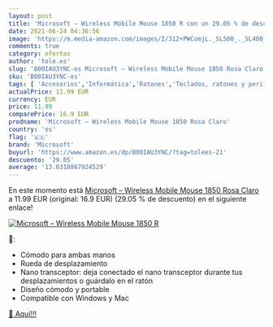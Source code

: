 ```yaml
---
layout: post
title: 'Microsoft – Wireless Mobile Mouse 1850 R con un 29.05 % de descuento'
date: 2021-06-24 04:36:56
image: 'https://m.media-amazon.com/images/I/312+PWComjL._SL500_._SL400_.jpg'
comments: true
category: ofertas
author: 'tole.es'
slug: 'B00IAU3YNC-es Microsoft – Wireless Mobile Mouse 1850 Rosa Claro'
sku: 'B00IAU3YNC-es'
tags: [ 'Accesorios','Informática','Ratones','Teclados, ratones y periféricos de entrada','microsoft', ]
actualPrice: 11.99 EUR
currency: EUR
price: 11.99
comparePrice: 16.9 EUR
prodname: 'Microsoft – Wireless Mobile Mouse 1850 Rosa Claro'
country: 'es'
flag: '🇪🇸'
brand: 'Microsoft'
buyurl: 'https://www.amazon.es/dp/B00IAU3YNC/?tag=tolees-21'
descuento: '29.05'
average: '13.0318867924529'
---
```


En este momento está [Microsoft – Wireless Mobile Mouse 1850 Rosa Claro](https://www.amazon.es/dp/B00IAU3YNC/?tag=tolees-21) a 11.99 EUR (original: 16.9 EUR) (29.05 %  de descuento) en el siguiente enlace!

[![Microsoft – Wireless Mobile Mouse 1850 R](https://m.media-amazon.com/images/I/312+PWComjL._SL500_._SL400_.jpg)](https://www.amazon.es/dp/B00IAU3YNC/?tag=tolees-21)

🔎:

- Cómodo para ambas manos
- Rueda de desplazamiento
- Nano transceptor: deja conectado el nano transceptor durante tus desplazamientos o guárdalo en el ratón
- Diseño cómodo y portable
- Compatible con Windows y Mac

[🛒 Aquí!!!](https://www.amazon.es/dp/B00IAU3YNC/?tag=tolees-21)
